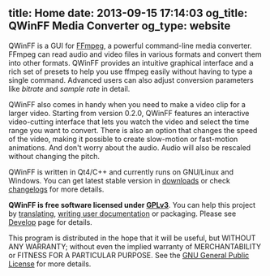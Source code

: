 title: Home
date: 2013-09-15 17:14:03
og_title: QWinFF Media Converter
og_type: website
---

QWinFF is a GUI for [FFmpeg](http://ffmpeg.org), a powerful command-line media converter. FFmpeg can read audio and video files in various formats and convert them into other formats. QWinFF provides an intuitive graphical interface and a rich set of presets to help you use ffmpeg easily without having to type a single command. Advanced users can also adjust conversion parameters like *bitrate* and *sample rate* in detail.

QWinFF also comes in handy when you need to make a video clip for a larger video. Starting from version 0.2.0, QWinFF features an interactive video-cutting interface that lets you watch the video and select the time range you want to convert. There is also an option that changes the speed of the video, making it possible to create slow-motion or fast-motion animations. And don't worry about the audio. Audio will also be rescaled without changing the pitch.

QWinFF is written in Qt4/C++ and currently runs on GNU/Linux and Windows. You can get latest stable version in [downloads](downloads.html) or check [changelogs](news) for more details.

**QWinFF is free software licensed under [GPLv3](http://www.gnu.org/licenses/gpl.html)**. You can help this project by [translating](translate.html), [writing user documentation](https://github.com/qwinff/qwinff-doc) or packaging. Please see [Develop](develop.html) page for details.

This program is distributed in the hope that it will be useful, but WITHOUT ANY WARRANTY; without even the implied warranty of MERCHANTABILITY or FITNESS FOR A PARTICULAR PURPOSE. See the [GNU General Public License](http://www.gnu.org/licenses/gpl.html) for more details.
